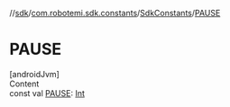 //[sdk](../../../index.md)/[com.robotemi.sdk.constants](../index.md)/[SdkConstants](index.md)/[PAUSE](-p-a-u-s-e.md)



# PAUSE  
[androidJvm]  
Content  
const val [PAUSE](-p-a-u-s-e.md): [Int](https://kotlinlang.org/api/latest/jvm/stdlib/kotlin/-int/index.html)  




